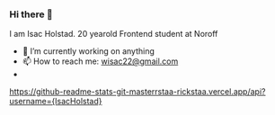 ### Hi there 👋
I am Isac Holstad. 20 yearold Frontend student at Noroff

- 🔭 I’m currently working on anything 
- 📫 How to reach me: wisac22@gmail.com
- 
https://github-readme-stats-git-masterrstaa-rickstaa.vercel.app/api?username={IsacHolstad}
